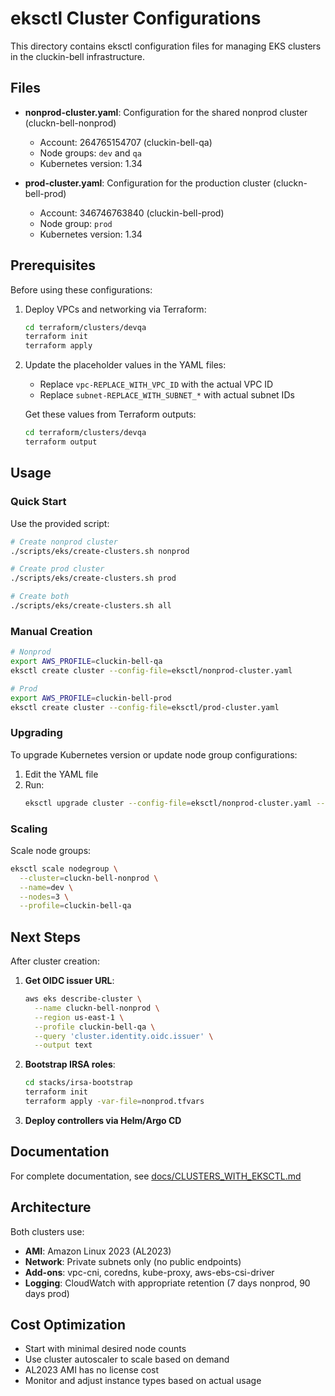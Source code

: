 # eksctl Cluster Configurations

This directory contains eksctl configuration files for managing EKS clusters in the cluckin-bell infrastructure.

## Files

- **nonprod-cluster.yaml**: Configuration for the shared nonprod cluster (cluckn-bell-nonprod)
  - Account: 264765154707 (cluckin-bell-qa)
  - Node groups: `dev` and `qa`
  - Kubernetes version: 1.34
  
- **prod-cluster.yaml**: Configuration for the production cluster (cluckn-bell-prod)
  - Account: 346746763840 (cluckin-bell-prod)
  - Node group: `prod`
  - Kubernetes version: 1.34

## Prerequisites

Before using these configurations:

1. Deploy VPCs and networking via Terraform:
   ```bash
   cd terraform/clusters/devqa
   terraform init
   terraform apply
   ```

2. Update the placeholder values in the YAML files:
   - Replace `vpc-REPLACE_WITH_VPC_ID` with the actual VPC ID
   - Replace `subnet-REPLACE_WITH_SUBNET_*` with actual subnet IDs
   
   Get these values from Terraform outputs:
   ```bash
   cd terraform/clusters/devqa
   terraform output
   ```

## Usage

### Quick Start

Use the provided script:
```bash
# Create nonprod cluster
./scripts/eks/create-clusters.sh nonprod

# Create prod cluster
./scripts/eks/create-clusters.sh prod

# Create both
./scripts/eks/create-clusters.sh all
```

### Manual Creation

```bash
# Nonprod
export AWS_PROFILE=cluckin-bell-qa
eksctl create cluster --config-file=eksctl/nonprod-cluster.yaml

# Prod
export AWS_PROFILE=cluckin-bell-prod
eksctl create cluster --config-file=eksctl/prod-cluster.yaml
```

### Upgrading

To upgrade Kubernetes version or update node group configurations:

1. Edit the YAML file
2. Run:
   ```bash
   eksctl upgrade cluster --config-file=eksctl/nonprod-cluster.yaml --profile=cluckin-bell-qa --approve
   ```

### Scaling

Scale node groups:
```bash
eksctl scale nodegroup \
  --cluster=cluckn-bell-nonprod \
  --name=dev \
  --nodes=3 \
  --profile=cluckin-bell-qa
```

## Next Steps

After cluster creation:

1. **Get OIDC issuer URL**:
   ```bash
   aws eks describe-cluster \
     --name cluckn-bell-nonprod \
     --region us-east-1 \
     --profile cluckin-bell-qa \
     --query 'cluster.identity.oidc.issuer' \
     --output text
   ```

2. **Bootstrap IRSA roles**:
   ```bash
   cd stacks/irsa-bootstrap
   terraform init
   terraform apply -var-file=nonprod.tfvars
   ```

3. **Deploy controllers via Helm/Argo CD**

## Documentation

For complete documentation, see [docs/CLUSTERS_WITH_EKSCTL.md](../docs/CLUSTERS_WITH_EKSCTL.md)

## Architecture

Both clusters use:
- **AMI**: Amazon Linux 2023 (AL2023)
- **Network**: Private subnets only (no public endpoints)
- **Add-ons**: vpc-cni, coredns, kube-proxy, aws-ebs-csi-driver
- **Logging**: CloudWatch with appropriate retention (7 days nonprod, 90 days prod)

## Cost Optimization

- Start with minimal desired node counts
- Use cluster autoscaler to scale based on demand
- AL2023 AMI has no license cost
- Monitor and adjust instance types based on actual usage
